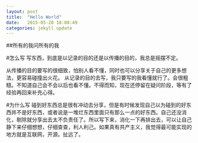 ```yaml
---
layout: post
title:  "Hello World"
date:   2015-05-20 18:08:49
categories: jekyll update
---
```


##所有的我问所有的我

#怎么写
写东西，到底是以记录的目的还是以传播的目的，我总是摇摆不定。

从传播的目的要写的很细致，怕别人看不懂，同时也可以分享关于自己的更多想法，更容易碰撞出火花。
从记录的目的去写，我只要写的我看懂就行了。会很粗糙。不知道自己会不会以后也看不懂。不得而知，现在还停留在疑问阶段，等有了经验再回来补充心得。

#为什么写
碰到好东西总是很有冲动去分享，但是有时候发现自己以为碰到的好东西并不是好东西，或者说是一堆烂东西里面只有那么一点的好东西。自己还没消化，剔除就分享出去太不负责任了。所以写下来，消化一下再排出去，可以让自己静下来仔细想想，仔细查查，利人利己。如果真有共产主义，我觉得最可能实现的地方就是互联网，开源。扯远了。

